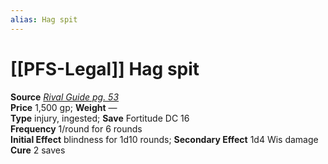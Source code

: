 ```yaml
---
alias: Hag spit
---
```


# [[PFS-Legal]] Hag spit

**Source** [_Rival Guide pg. 53_](http://paizo.com/store/games/roleplayingGames/p/pathfinderRPG/paizo/pathfinderChronicles/v5748btpy8kc2)  
**Price** 1,500 gp; **Weight** —  
**Type** injury, ingested; **Save** Fortitude DC 16  
**Frequency** 1/round for 6 rounds  
**Initial Effect** blindness for 1d10 rounds; **Secondary Effect** 1d4 Wis damage  
**Cure** 2 saves
